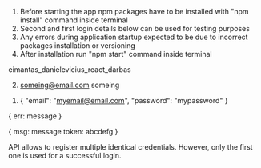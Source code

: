<!-- How to start the app -->

1. Before starting the app npm packages have to be installed with "npm install" command inside terminal
2. Second and first login details below can be used for testing purposes
3. Any errors during application startup expected to be due to incorrect packages installation or versioning
4. After installation run "npm start" command inside terminal

eimantas_danielevicius_react_darbas

2.  someing@email.com
    someing

<!-- Shape -->

1.  {
    "email": "myemail@email.com",
    "password": "mypassword"
    }

<!-- On server error -->

{
err: message
}

<!-- On server success -->

{
msg: message
token: abcdefg
}

<!-- Highlights -->

API allows to register multiple identical credentials. However, only the first one is used for a successful login.
